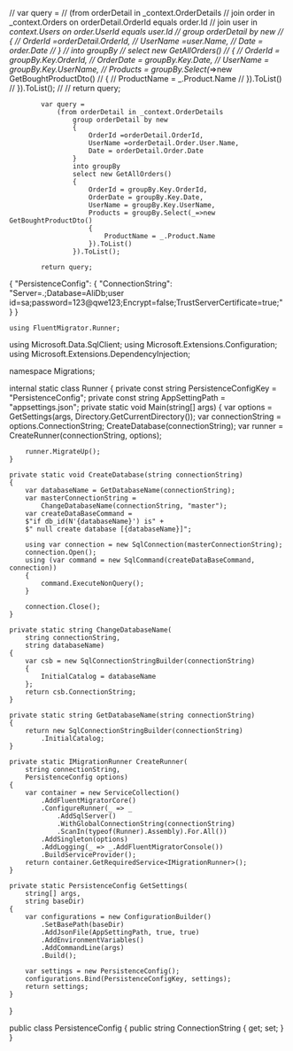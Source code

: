  // var query =
            //     (from orderDetail in _context.OrderDetails
            //         join order in _context.Orders on orderDetail.OrderId equals order.Id
            //         join user in _context.Users on order.UserId equals user.Id 
            //         group orderDetail by new
            //         {
            //             OrderId =orderDetail.OrderId,
            //             UserName =user.Name,
            //             Date = order.Date
            //         }
            //         into groupBy
            //         select new GetAllOrders()
            //         {
            //             OrderId = groupBy.Key.OrderId,
            //             OrderDate = groupBy.Key.Date,
            //             UserName = groupBy.Key.UserName,
            //             Products = groupBy.Select(_=>new GetBoughtProductDto()
            //             {
            //                 ProductName = _.Product.Name
            //             }).ToList()
            //         }).ToList();
            //
            // return query;
            
            
            var query =
                (from orderDetail in _context.OrderDetails
                    group orderDetail by new
                    {
                        OrderId =orderDetail.OrderId,
                        UserName =orderDetail.Order.User.Name,
                        Date = orderDetail.Order.Date
                    }
                    into groupBy
                    select new GetAllOrders()
                    {
                        OrderId = groupBy.Key.OrderId,
                        OrderDate = groupBy.Key.Date,
                        UserName = groupBy.Key.UserName,
                        Products = groupBy.Select(_=>new GetBoughtProductDto()
                        {
                            ProductName = _.Product.Name
                        }).ToList()
                    }).ToList();
            
            return query;
   
   
   
   
   
   
   
   
   
   
   
   <ItemGroup>
        <PackageReference Include="FluentMigrator.Runner" Version="3.3.2" />
        <PackageReference Include="Microsoft.Extensions.Configuration" Version="6.0.1" />
        <PackageReference Include="Microsoft.Extensions.Configuration.Binder" Version="6.0.0" />
        <PackageReference Include="Microsoft.Extensions.Configuration.CommandLine" Version="6.0.0" />
        <PackageReference Include="Microsoft.Extensions.Configuration.Json" Version="6.0.0" />
        <PackageReference Include="Microsoft.Extensions.Configuration.EnvironmentVariables" Version="6.0.1" />
    </ItemGroup>


{
  "PersistenceConfig": {
    "ConnectionString": "Server=.;Database=AliDb;user id=sa;password=123@qwe123;Encrypt=false;TrustServerCertificate=true;"
  }
}




    using FluentMigrator.Runner;
using Microsoft.Data.SqlClient;
using Microsoft.Extensions.Configuration;
using Microsoft.Extensions.DependencyInjection;

namespace Migrations;

internal static class Runner
{
    private const string PersistenceConfigKey = "PersistenceConfig";
    private const string AppSettingPath = "appsettings.json";
    private static void Main(string[] args)
    {
        var options = GetSettings(args, Directory.GetCurrentDirectory());
        var connectionString = options.ConnectionString;
        CreateDatabase(connectionString);
        var runner = CreateRunner(connectionString, options);

        runner.MigrateUp();
    }

    private static void CreateDatabase(string connectionString)
    {
        var databaseName = GetDatabaseName(connectionString);
        var masterConnectionString =
            ChangeDatabaseName(connectionString, "master");
        var createDataBaseCommand =
        $"if db_id(N'{databaseName}') is" +
        $" null create database [{databaseName}]";

        using var connection = new SqlConnection(masterConnectionString);
        connection.Open();
        using (var command = new SqlCommand(createDataBaseCommand, connection))
        {
            command.ExecuteNonQuery();
        }

        connection.Close();
    }

    private static string ChangeDatabaseName(
        string connectionString,
        string databaseName)
    {
        var csb = new SqlConnectionStringBuilder(connectionString)
        {
            InitialCatalog = databaseName
        };
        return csb.ConnectionString;
    }

    private static string GetDatabaseName(string connectionString)
    {
        return new SqlConnectionStringBuilder(connectionString)
            .InitialCatalog;
    }

    private static IMigrationRunner CreateRunner(
        string connectionString,
        PersistenceConfig options)
    {
        var container = new ServiceCollection()
            .AddFluentMigratorCore()
            .ConfigureRunner(_ => _
                .AddSqlServer()
                .WithGlobalConnectionString(connectionString)
                .ScanIn(typeof(Runner).Assembly).For.All())
            .AddSingleton(options)
            .AddLogging(_ => _.AddFluentMigratorConsole())
            .BuildServiceProvider();
        return container.GetRequiredService<IMigrationRunner>();
    }

    private static PersistenceConfig GetSettings(
        string[] args,
        string baseDir)
    {
        var configurations = new ConfigurationBuilder()
            .SetBasePath(baseDir)
            .AddJsonFile(AppSettingPath, true, true)
            .AddEnvironmentVariables()
            .AddCommandLine(args)
            .Build();

        var settings = new PersistenceConfig();
        configurations.Bind(PersistenceConfigKey, settings);
        return settings;
    }
}

public class PersistenceConfig
{
    public string ConnectionString { get; set; }
}
